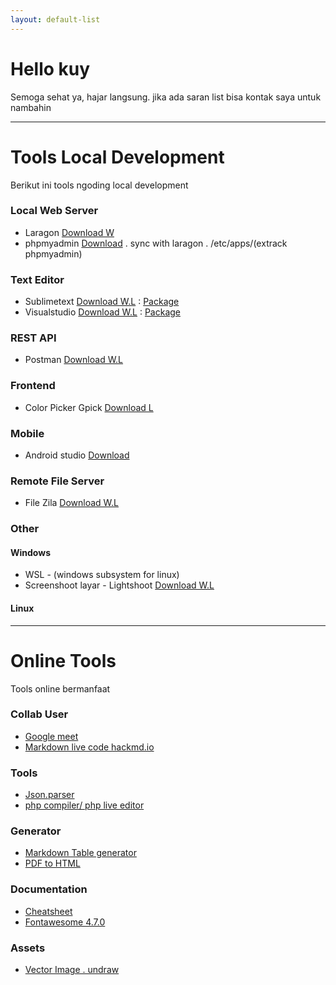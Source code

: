 ```yaml
---
layout: default-list
---
```


# Hello kuy

Semoga sehat ya, hajar langsung. jika ada saran list bisa kontak saya untuk nambahin

***

# Tools Local Development

Berikut ini tools ngoding local development

### Local Web Server
- Laragon [Download W](https://laragon.org/download/index.html)
- phpmyadmin [Download](https://www.phpmyadmin.net/downloads/) . sync with laragon . /etc/apps/(extrack phpmyadmin)


### Text Editor
- Sublimetext [Download W.L](https://www.sublimetext.com/download) : [Package](./package/sublime)
- Visualstudio [Download W.L](https://code.visualstudio.com/download) : [Package](./package/viscode)


### REST API
- Postman [Download W.L](https://www.postman.com/downloads/)


### Frontend
- Color Picker Gpick [Download L](https://pkgs.org/download/gpick)


### Mobile
- Android studio [Download](https://developer.android.com/studio)

### Remote File Server
- File Zila [Download W.L](https://filezilla-project.org/download.php?type=client)


### Other

#### Windows
- WSL - (windows subsystem for linux) 
- Screenshoot layar  - Lightshoot [Download W.L](https://app.prntscr.com/en/download.html)

#### Linux

***

# Online Tools

Tools online bermanfaat

### Collab User
- [Google meet](https://meet.google.com/) 
- [Markdown live code hackmd.io](https://hackmd.io/) 

### Tools
- [Json.parser](http://json.parser.online.fr/)
- [php compiler/ php live editor](https://onecompiler.com/php)

### Generator
- [Markdown Table generator](https://www.tablesgenerator.com/markdown_tables)
- [PDF to HTML](https://pdf.online/convert-pdf-to-html)

### Documentation

- [Cheatsheet](https://devhints.io/)
- [Fontawesome 4.7.0](https://fontawesome.com/v4.7.0/cheatsheet/)

### Assets

- [Vector Image . undraw](https://undraw.co/)


